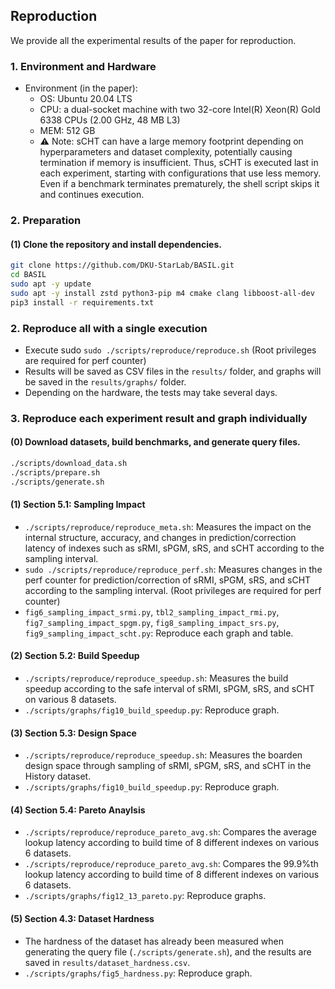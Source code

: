 ## Reproduction
We provide all the experimental results of the paper for reproduction. 

### 1. Environment and Hardware
- Environment (in the paper): 
  - OS: Ubuntu 20.04 LTS
  - CPU: a dual-socket machine with two 32-core Intel(R) Xeon(R) Gold 6338 CPUs (2.00 GHz, 48 MB L3)
  - MEM: 512 GB
  - ⚠️ Note: sCHT can have a large memory footprint depending on hyperparameters and dataset complexity, potentially causing termination if memory is insufficient. Thus, sCHT is executed last in each experiment, starting with configurations that use less memory. Even if a benchmark terminates prematurely, the shell script skips it and continues execution.

### 2. Preparation
#### (1) Clone the repository and install dependencies.
```bash
git clone https://github.com/DKU-StarLab/BASIL.git
cd BASIL
sudo apt -y update
sudo apt -y install zstd python3-pip m4 cmake clang libboost-all-dev 
pip3 install -r requirements.txt
```

### 2. Reproduce all with a single execution
- Execute sudo `sudo ./scripts/reproduce/reproduce.sh` (Root privileges are required for perf counter)
- Results will be saved as CSV files in the `results/` folder, and graphs will be saved in the `results/graphs/` folder.
- Depending on the hardware, the tests may take several days. 

### 3. Reproduce each experiment result and graph individually
#### (0) Download datasets, build benchmarks, and generate query files.
```bash
./scripts/download_data.sh
./scripts/prepare.sh
./scripts/generate.sh
```

#### (1) Section 5.1: Sampling Impact
- `./scripts/reproduce/reproduce_meta.sh`: Measures the impact on the internal structure, accuracy, and changes in prediction/correction latency of indexes such as sRMI, sPGM, sRS, and sCHT according to the sampling interval.
- `sudo ./scripts/reproduce/reproduce_perf.sh`: Measures changes in the perf counter for prediction/correction of sRMI, sPGM, sRS, and sCHT according to the sampling interval. (Root privileges are required for perf counter)
- `fig6_sampling_impact_srmi.py`, `tbl2_sampling_impact_rmi.py`, `fig7_sampling_impact_spgm.py`, `fig8_sampling_impact_srs.py`, `fig9_sampling_impact_scht.py`: Reproduce each graph and table.

#### (2) Section 5.2: Build Speedup
- `./scripts/reproduce/reproduce_speedup.sh`: Measures the build speedup according to the safe interval of sRMI, sPGM, sRS, and sCHT on various 8 datasets.
- `./scripts/graphs/fig10_build_speedup.py`: Reproduce graph. 

#### (3) Section 5.3: Design Space
- `./scripts/reproduce/reproduce_speedup.sh`: Measures the boarden design space through sampling of sRMI, sPGM, sRS, and sCHT in the History dataset.
- `./scripts/graphs/fig10_build_speedup.py`: Reproduce graph.

#### (4) Section 5.4: Pareto Anaylsis
- `./scripts/reproduce/reproduce_pareto_avg.sh`: Compares the average lookup latency according to build time of 8 different indexes on various 6 datasets.
- `./scripts/reproduce/reproduce_pareto_avg.sh`: Compares the 99.9%th lookup latency according to build time of 8 different indexes on various 6 datasets.
- `./scripts/graphs/fig12_13_pareto.py`: Reproduce graphs.

#### (5) Section 4.3: Dataset Hardness
- The hardness of the dataset has already been measured when generating the query file (`./scripts/generate.sh`), and the results are saved in `results/dataset_hardness.csv`.
- `./scripts/graphs/fig5_hardness.py`: Reproduce graph.